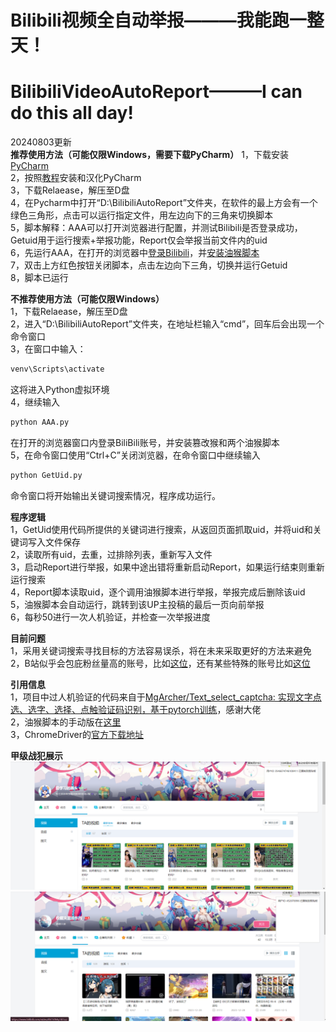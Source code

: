 # Bilibili视频全自动举报———我能跑一整天！  
# BilibiliVideoAutoReport———I can do this all day!
20240803更新  
**推荐使用方法（可能仅限Windows，需要下载PyCharm）** 
1，下载安装[PyCharm](https://www.jetbrains.com/pycharm/download/download-thanks.html?platform=windows&code=PCC)  
2，按照[教程](https://www.bing.com/search?q=PyCharm%E5%AE%89%E8%A3%85%E6%B1%89%E5%8C%96%E6%95%99%E7%A8%8B)安装和汉化PyCharm  
3，下载Relaease，解压至D盘  
4，在Pycharm中打开“D:\BilibiliAutoReport”文件夹，在软件的最上方会有一个绿色三角形，点击可以运行指定文件，用左边向下的三角来切换脚本  
5，脚本解释：AAA可以打开浏览器进行配置，并测试Bilibili是否登录成功，Getuid用于运行搜索+举报功能，Report仅会举报当前文件内的uid  
6，先运行AAA，在打开的浏览器中[登录Bilibili](https://www.bing.com/search?q=%E5%A6%82%E4%BD%95%E7%99%BB%E5%BD%95%E5%93%94%E5%93%A9%E5%93%94%E5%93%A9)，并[安装油猴脚本](https://www.bing.com/search?q=%E5%A6%82%E4%BD%95%E5%AE%89%E8%A3%85%E6%B2%B9%E7%8C%B4%E8%84%9A%E6%9C%AC)  
7，双击上方红色按钮关闭脚本，点击左边向下三角，切换并运行Getuid  
8，脚本已运行  


**不推荐使用方法（可能仅限Windows）**   
1，下载Relaease，解压至D盘  
2，进入“D:\BilibiliAutoReport”文件夹，在地址栏输入“cmd”，回车后会出现一个命令窗口  
3，在窗口中输入：  
```cmd
venv\Scripts\activate
```
这将进入Python虚拟环境  
4，继续输入  
```cmd
python AAA.py
```
在打开的浏览器窗口内登录BiliBili账号，并安装篡改猴和两个油猴脚本  
5，在命令窗口使用“Ctrl+C”关闭浏览器，在命令窗口中继续输入  
```cmd
python GetUid.py
```
命令窗口将开始输出关键词搜索情况，程序成功运行。  

**程序逻辑**   
1，GetUid使用代码所提供的关键词进行搜索，从返回页面抓取uid，并将uid和关键词写入文件保存  
2，读取所有uid，去重，过排除列表，重新写入文件  
3，启动Report进行举报，如果中途出错将重新启动Report，如果运行结束则重新运行搜索  
4，Report脚本读取uid，逐个调用油猴脚本进行举报，举报完成后删除该uid  
5，油猴脚本会自动运行，跳转到该UP主投稿的最后一页向前举报  
6，每秒50进行一次人机验证，并检查一次举报进度  
  
**目前问题**  
1，采用关键词搜索寻找目标的方法容易误杀，将在未来采取更好的方法来避免  
2，B站似乎会包庇粉丝量高的账号，比如[这位](https://space.bilibili.com/452078996/video)，还有某些特殊的账号比如[这位](https://space.bilibili.com/3546674746100411/video)  


**引用信息**  
1，项目中过人机验证的代码来自于[MgArcher/Text_select_captcha: 实现文字点选、选字、选择、点触验证码识别，基于pytorch训练](https://github.com/MgArcher/Text_select_captcha/)，感谢大佬  
2，油猴脚本的手动版在[这里](https://greasyfork.org/zh-CN/scripts/497079-bilibili%E7%A8%BF%E4%BB%B6%E6%89%B9%E9%87%8F%E4%B8%BE%E6%8A%A5)  
3，ChromeDriver的[官方下载地址](https://developer.chrome.com/docs/chromedriver?hl=zh-cn)  


  
**甲级战犯展示**  
![3546674746100411](/逆天账号截图/3546674746100411.png "3546674746100411")  
![452078996](/逆天账号截图/452078996.png "452078996")  

